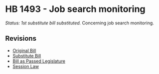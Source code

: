 # HB 1493 - Job search monitoring
*Status: 1st substitute bill substituted.*
Concerning job search monitoring.

## Revisions
* [Original Bill](1/)
* [Substitute Bill](S/)
* [Bill as Passed Legislature](S.PL/)
* [Session Law](S.SL/)
